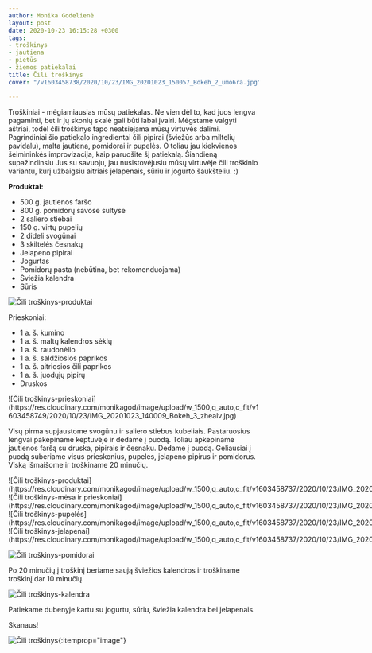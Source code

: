 ```yaml
---
author: Monika Godelienė
layout: post
date: 2020-10-23 16:15:28 +0300
tags:
- troškinys
- jautiena
- pietūs
- žiemos patiekalai
title: Čili troškinys
cover: "/v1603458738/2020/10/23/IMG_20201023_150057_Bokeh_2_umo6ra.jpg"

---
```

Troškiniai - mėgiamiausias mūsų patiekalas. Ne vien dėl to, kad juos lengva pagaminti, bet ir jų skonių skalė gali būti labai įvairi. Mėgstame valgyti aštriai, todėl čili troškinys tapo neatsiejama mūsų virtuvės dalimi. Pagrindiniai šio patiekalo ingredientai čili pipirai (šviežūs arba miltelių pavidalu), malta jautiena, pomidorai ir pupelės. O toliau jau kiekvienos šeimininkės improvizacija, kaip paruošite šį patiekalą. Šiandieną supažindinsiu Jus su savuoju, jau nusistovėjusiu mūsų virtuvėje čili troškinio variantu, kurį užbaigsiu aitriais jelapenais, sūriu ir jogurto šaukšteliu. :)

**Produktai:**

* <span itemprop="recipeIngredient">500 g. jautienos faršo</span>
* <span itemprop="recipeIngredient">800 g. pomidorų savose sultyse</span>
* <span itemprop="recipeIngredient">2 saliero stiebai</span>
* <span itemprop="recipeIngredient">150 g. virtų pupelių</span>
* <span itemprop="recipeIngredient">2 dideli svogūnai</span>
* <span itemprop="recipeIngredient">3 skiltelės česnakų</span>
* <span itemprop="recipeIngredient">Jelapeno pipirai</span>
* <span itemprop="recipeIngredient">Jogurtas</span>
* <span itemprop="recipeIngredient">Pomidorų pasta (nebūtina, bet rekomenduojama)</span>
* <span itemprop="recipeIngredient">Šviežia kalendra</span>
* <span itemprop="recipeIngredient">Sūris</span>

![Čili troškinys-produktai](https://res.cloudinary.com/monikagod/image/upload/w_1500,q_auto,c_fit/v1603458749/2020/10/23/IMG_20201023_135640_Bokeh_2_bvxtev.jpg)  

Prieskoniai:

* <span itemprop="recipeIngredient">1 a. š. kumino</span>
* <span itemprop="recipeIngredient">1 a. š. maltų kalendros sėklų</span>
* <span itemprop="recipeIngredient">1 a. š. raudonėlio</span>
* <span itemprop="recipeIngredient">1 a. š. saldžiosios paprikos</span>
* <span itemprop="recipeIngredient">1 a. š. aitriosios čili paprikos</span>
* <span itemprop="recipeIngredient">1 a. š. juodųjų pipirų</span>
* <span itemprop="recipeIngredient">Druskos</span>

<div itemprop="recipeInstructions" markdown="1">
![Čili troškinys-prieskoniai](https://res.cloudinary.com/monikagod/image/upload/w_1500,q_auto,c_fit/v1603458749/2020/10/23/IMG_20201023_140009_Bokeh_3_zhealv.jpg)  
  
Visų pirma supjaustome svogūnu ir saliero stiebus kubeliais. Pastaruosius lengvai pakepiname keptuvėje ir dedame į puodą. Toliau apkepiname jautienos faršą su druska, pipirais ir česnaku. Dedame į puodą. Geliausiai į puodą suberiame visus prieskonius, pupeles, jelapeno pipirus ir pomidorus. Viską išmaišome ir troškiname 20 minučių.   
  
<div class="row">
<div class="six columns" markdown="1">
![Čili troškinys-produktai](https://res.cloudinary.com/monikagod/image/upload/w_1500,q_auto,c_fit/v1603458737/2020/10/23/IMG_20201023_141512_Bokeh_2_pino9d.jpg)
</div>
<div class="six columns" markdown="1">
![Čili troškinys-mėsa ir prieskoniai](https://res.cloudinary.com/monikagod/image/upload/w_1500,q_auto,c_fit/v1603458737/2020/10/23/IMG_20201023_141641_Bokeh_2_cgsxdq.jpg)
</div>
</div>
  
<div class="row">
<div class="six columns" markdown="1">
![Čili troškinys-pupelės](https://res.cloudinary.com/monikagod/image/upload/w_1500,q_auto,c_fit/v1603458737/2020/10/23/IMG_20201023_141710_Bokeh_2_yxfxyd.jpg) 
</div>
<div class="six columns" markdown="1">
![Čili troškinys-jelapenai](https://res.cloudinary.com/monikagod/image/upload/w_1500,q_auto,c_fit/v1603458737/2020/10/23/IMG_20201023_141722_Bokeh_2_kh3rmt.jpg)  
</div>
</div>
    
![Čili troškinys-pomidorai](https://res.cloudinary.com/monikagod/image/upload/w_1500,q_auto,c_fit/v1603458737/2020/10/23/IMG_20201023_141738_Bokeh_2_r7zxin.jpg) 
 
Po 20 minučių į troškinį beriame saują šviežios kalendros ir troškiname troškinį dar 10 minučių.  
  
![Čili troškinys-kalendra](https://res.cloudinary.com/monikagod/image/upload/w_1500,q_auto,c_fit/v1603458737/2020/10/23/IMG_20201023_144358_Bokeh_2_yftjoz.jpg)  

Patiekame dubenyje kartu su jogurtu, sūriu, šviežia kalendra bei jelapenais.  
</div> 
 
Skanaus!  
  
![Čili troškinys](https://res.cloudinary.com/monikagod/image/upload/w_1500,q_auto,c_fit/v1603458738/2020/10/23/IMG_20201023_150057_Bokeh_2_umo6ra.jpg){:itemprop="image"}
